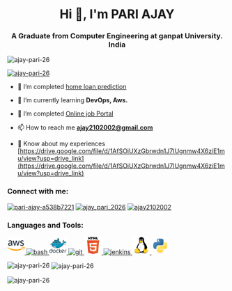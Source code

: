 <h1 align="center">Hi 👋, I'm PARI AJAY</h1>
<h3 align="center">A Graduate from Computer Engineering at ganpat University. India</h3>

<p align="left"> <img src="https://komarev.com/ghpvc/?username=ajay-pari-26&label=Profile%20views&color=0e75b6&style=flat" alt="ajay-pari-26" /> </p>

<p align="left"> <a href="https://github.com/ryo-ma/github-profile-trophy"><img src="https://github-profile-trophy.vercel.app/?username=ajay-pari-26" alt="ajay-pari-26" /></a> </p>

- 🔭 I’m completed [home loan prediction](https://github.com/Ajay-Pari-26/home-loan-prediction-application)

- 🌱 I’m currently learning **DevOps, Aws.**

- 🔭 I’m completed [Online job Portal](https://github.com/Ajay-Pari-26/online-job-portal)

- 📫 How to reach me **ajay2102002@gmail.com**

- 📄 Know about my experiences [https://drive.google.com/file/d/1AfSOiUXzGbrwdn1J7IUgnmw4X6ziE1mu/view?usp=drive_link](https://drive.google.com/file/d/1AfSOiUXzGbrwdn1J7IUgnmw4X6ziE1mu/view?usp=drive_link)

<h3 align="left">Connect with me:</h3>
<p align="left">
<a href="https://linkedin.com/in/pari-ajay-a538b7221" target="blank"><img align="center" src="https://raw.githubusercontent.com/rahuldkjain/github-profile-readme-generator/master/src/images/icons/Social/linked-in-alt.svg" alt="pari-ajay-a538b7221" height="30" width="40" /></a>
<a href="https://instagram.com/ajay_pari_2026" target="blank"><img align="center" src="https://raw.githubusercontent.com/rahuldkjain/github-profile-readme-generator/master/src/images/icons/Social/instagram.svg" alt="ajay_pari_2026" height="30" width="40" /></a>
<a href="https://www.hackerrank.com/ajay2102002" target="blank"><img align="center" src="https://raw.githubusercontent.com/rahuldkjain/github-profile-readme-generator/master/src/images/icons/Social/hackerrank.svg" alt="ajay2102002" height="30" width="40" /></a>
</p>

<h3 align="left">Languages and Tools:</h3>
<p align="left"> <a href="https://aws.amazon.com" target="_blank" rel="noreferrer"> <img src="https://raw.githubusercontent.com/devicons/devicon/master/icons/amazonwebservices/amazonwebservices-original-wordmark.svg" alt="aws" width="40" height="40"/> </a> <a href="https://www.gnu.org/software/bash/" target="_blank" rel="noreferrer"> <img src="https://www.vectorlogo.zone/logos/gnu_bash/gnu_bash-icon.svg" alt="bash" width="40" height="40"/> </a> <a href="https://www.docker.com/" target="_blank" rel="noreferrer"> <img src="https://raw.githubusercontent.com/devicons/devicon/master/icons/docker/docker-original-wordmark.svg" alt="docker" width="40" height="40"/> </a> <a href="https://git-scm.com/" target="_blank" rel="noreferrer"> <img src="https://www.vectorlogo.zone/logos/git-scm/git-scm-icon.svg" alt="git" width="40" height="40"/> </a> <a href="https://www.w3.org/html/" target="_blank" rel="noreferrer"> <img src="https://raw.githubusercontent.com/devicons/devicon/master/icons/html5/html5-original-wordmark.svg" alt="html5" width="40" height="40"/> </a> <a href="https://www.jenkins.io" target="_blank" rel="noreferrer"> <img src="https://www.vectorlogo.zone/logos/jenkins/jenkins-icon.svg" alt="jenkins" width="40" height="40"/> </a> <a href="https://www.linux.org/" target="_blank" rel="noreferrer"> <img src="https://raw.githubusercontent.com/devicons/devicon/master/icons/linux/linux-original.svg" alt="linux" width="40" height="40"/> </a> <a href="https://www.python.org" target="_blank" rel="noreferrer"> <img src="https://raw.githubusercontent.com/devicons/devicon/master/icons/python/python-original.svg" alt="python" width="40" height="40"/> </a> </p>

<p><img align="left" src="https://github-readme-stats.vercel.app/api/top-langs?username=ajay-pari-26&show_icons=true&locale=en&layout=compact" alt="ajay-pari-26" /></p>

<p>&nbsp;<img align="center" src="https://github-readme-stats.vercel.app/api?username=ajay-pari-26&show_icons=true&locale=en" alt="ajay-pari-26" /></p>

<p><img align="center" src="https://github-readme-streak-stats.herokuapp.com/?user=ajay-pari-26&" alt="ajay-pari-26" /></p>
